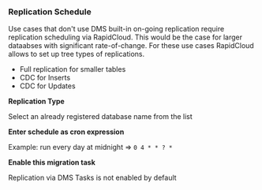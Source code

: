 ### Replication Schedule

Use cases that don't use DMS built-in on-going replication require replication scheduling via RapidCloud. This would be the case for larger dataabses with significant rate-of-change. For these use cases RapidCloud allows to set up tree types of replications.

* Full replication for smaller tables
* CDC for Inserts
* CDC for Updates

**Replication Type**

Select an already registered database name from the list

**Enter schedule as cron expression**

Example: run every day at midnight => `0 4 * * ? *`

**Enable this migration task**

Replication via DMS Tasks is not enabled by default

